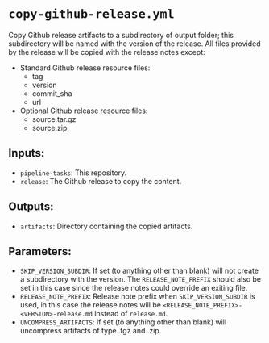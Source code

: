 # `copy-github-release.yml`

Copy Github release artifacts to a subdirectory of output folder; this subdirectory
will be named with the version of the release. All files provided by the release
will be copied with the release notes except:

* Standard Github release resource files:
  * tag
  * version
  * commit_sha
  * url
* Optional Github release resource files:
  * source.tar.gz
  * source.zip

## Inputs:

* `pipeline-tasks`: This repository.
* `release`: The Github release to copy the content.

## Outputs:

* `artifacts`: Directory containing the copied artifacts.

## Parameters:

* `SKIP_VERSION_SUBDIR`: If set (to anything other than blank) will not create a
  subdirectory with the version. The `RELEASE_NOTE_PREFIX` should also be set in
  this case since the release notes could override an exiting file.
* `RELEASE_NOTE_PREFIX`: Release note prefix when `SKIP_VERSION_SUBDIR` is used,
  in this case the release notes will be `<RELEASE_NOTE_PREFIX>-<VERSION>-release.md`
  instead of `release.md`.
* `UNCOMPRESS_ARTIFACTS`: If set (to anything other than blank) will uncompress
  artifacts of type .tgz and .zip.
